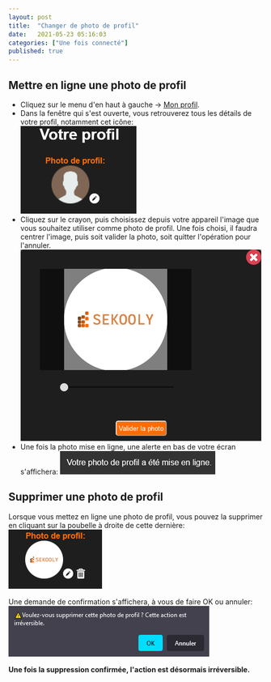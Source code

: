 ```yaml
---
layout: post
title:  "Changer de photo de profil"
date:   2021-05-23 05:16:03
categories: ["Une fois connecté"]
published: true
---
```


## Mettre en ligne une photo de profil
- Cliquez sur le menu d'en haut à gauche -> [Mon profil](/mon-profil).  
- Dans la fenêtre qui s'est ouverte, vous retrouverez tous les détails de votre profil, notamment cet icône:  
![votre-photo-profil](/assets/img/votre-profil.PNG)
- Cliquez sur le crayon, puis choisissez depuis votre appareil l'image que vous souhaitez utiliser comme photo de profil. Une fois choisi, il faudra centrer l'image, puis soit valider la photo, soit quitter l'opération pour l'annuler.  
![centrer-pp](/assets/img/centrer-pp.PNG)
- Une fois la photo mise en ligne, une alerte en bas de votre écran s'affichera: ![alerte-pp-OK](/assets/img/alerte-pp-OK.PNG)

## Supprimer une photo de profil
Lorsque vous mettez en ligne une photo de profil, vous pouvez la supprimer en cliquant sur la poubelle à droite de cette dernière:  
![poubelle-pp](/assets/img/supprimer-pp.PNG)  

Une demande de confirmation s'affichera, à vous de faire OK ou annuler: ![confirmation-suppression-pp](/assets/img/confirmation-suppression-pp.PNG)

**Une fois la suppression confirmée, l'action est désormais irréversible.**
